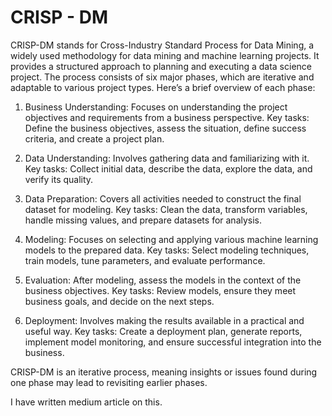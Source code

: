 # CRISP - DM

CRISP-DM stands for Cross-Industry Standard Process for Data Mining, a widely used methodology for data mining and machine learning projects. It provides a structured approach to planning and executing a data science project. The process consists of six major phases, which are iterative and adaptable to various project types. Here’s a brief overview of each phase:

1. Business Understanding:
   Focuses on understanding the project objectives and requirements from a business perspective.
   Key tasks: Define the business objectives, assess the situation, define success criteria, and create a project plan.

2. Data Understanding:
   Involves gathering data and familiarizing with it.
   Key tasks: Collect initial data, describe the data, explore the data, and verify its quality.

3. Data Preparation:
   Covers all activities needed to construct the final dataset for modeling.
   Key tasks: Clean the data, transform variables, handle missing values, and prepare datasets for analysis.

4. Modeling:
   Focuses on selecting and applying various machine learning models to the prepared data.
   Key tasks: Select modeling techniques, train models, tune parameters, and evaluate performance.

5. Evaluation:
   After modeling, assess the models in the context of the business objectives.
   Key tasks: Review models, ensure they meet business goals, and decide on the next steps.

6. Deployment:
   Involves making the results available in a practical and useful way.
   Key tasks: Create a deployment plan, generate reports, implement model monitoring, and ensure successful integration into the business.
   
CRISP-DM is an iterative process, meaning insights or issues found during one phase may lead to revisiting earlier phases.

I have written medium article on this.
